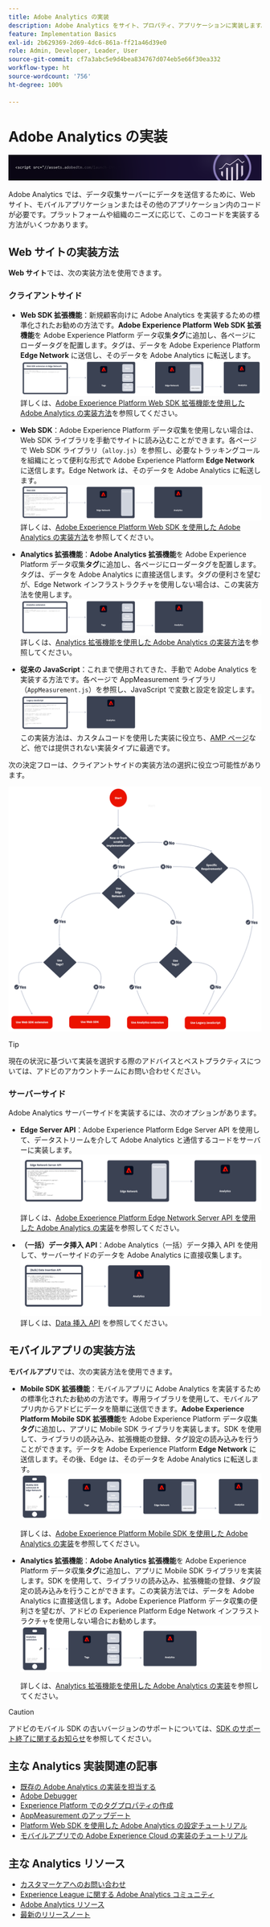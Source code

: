 ```yaml
---
title: Adobe Analytics の実装
description: Adobe Analytics をサイト、プロパティ、アプリケーションに実装します。
feature: Implementation Basics
exl-id: 2b629369-2d69-4dc6-861a-ff21a46d39e0
role: Admin, Developer, Leader, User
source-git-commit: cf7a3abc5e9d4bea834767d074eb5e66f30ea332
workflow-type: ht
source-wordcount: '756'
ht-degree: 100%

---
```


# Adobe Analytics の実装

![バナー](../../assets/doc_banner_implement.png)

Adobe Analytics では、データ収集サーバーにデータを送信するために、Web サイト、モバイルアプリケーションまたはその他のアプリケーション内のコードが必要です。プラットフォームや組織のニーズに応じて、このコードを実装する方法がいくつかあります。

## Web サイトの実装方法

**Web サイト**&#x200B;では、次の実装方法を使用できます。

### クライアントサイド

* **Web SDK 拡張機能**：新規顧客向けに Adobe Analytics を実装するための標準化されたお勧めの方法です。**Adobe Experience Platform Web SDK 拡張機能**&#x200B;を Adobe Experience Platform データ収集&#x200B;**タグ**&#x200B;に追加し、各ページにローダータグを配置します。タグは、データを Adobe Experience Platform **Edge Network** に送信し、そのデータを Adobe Analytics に転送します。
  ![Web SDK 拡張機能](./assets/websdk-extension-implementation.png)
詳しくは、[Adobe Experience Platform Web SDK 拡張機能を使用した Adobe Analytics の実装方法](./aep-edge/overview.md)を参照してください。

* **Web SDK**：Adobe Experience Platform データ収集を使用しない場合は、Web SDK ライブラリを手動でサイトに読み込むことができます。各ページで Web SDK ライブラリ（`alloy.js`）を参照し、必要なトラッキングコールを組織にとって便利な形式で Adobe Experience Platform **Edge Network** に送信します。Edge Network は、そのデータを Adobe Analytics に転送します。
  ![Web SDK](./assets/websdk-implementation.png)
詳しくは、[Adobe Experience Platform Web SDK を使用した Adobe Analytics の実装方法](./aep-edge/overview.md)を参照してください。

* **Analytics 拡張機能**：**Adobe Analytics 拡張機能**&#x200B;を Adobe Experience Platform データ収集&#x200B;**タグ**に追加し、各ページにローダータグを配置します。タグは、データを Adobe Analytics に直接送信します。タグの便利さを望むが、Edge Network インフラストラクチャを使用しない場合は、この実装方法を使用します。
  ![Adobe Analytics 拡張機能](./assets/analytics-extension-implementation.png)
詳しくは、[Analytics 拡張機能を使用した Adobe Analytics の実装方法](launch/overview.md)を参照してください。

* **従来の JavaScript**：これまで使用されてきた、手動で Adobe Analytics を実装する方法です。各ページで AppMeasurement ライブラリ（`AppMeasurement.js`）を参照し、JavaScript で変数と設定を設定します。
  ![従来の JavaScript を使用した Adobe Analytics の実装方法](./assets/appmeasurement-implementation.png)
この実装方法は、カスタムコードを使用した実装に役立ち、[AMP ページ](other/amp.md)など、他では提供されない実装タイプに最適です。

次の決定フローは、クライアントサイドの実装方法の選択に役立つ可能性があります。

![この節で説明する、実装方法を選択するための決定ツリー。](./assets/decision-tree.png)


>[!TIP]
>
>現在の状況に基づいて実装を選択する際のアドバイスとベストプラクティスについては、アドビのアカウントチームにお問い合わせください。

### サーバーサイド

Adobe Analytics サーバーサイドを実装するには、次のオプションがあります。

* **Edge Server API**：Adobe Experience Platform Edge Server API を使用して、データストリームを介して Adobe Analytics と通信するコードをサーバーに実装します。
  ![サーバーサイドの実装](assets/edge-network-server-api.svg)
詳しくは、[Adobe Experience Platform Edge Network Server API を使用した Adobe Analytics の実装](/help/implement/aep-edge/server-api/overview.md)を参照してください。

* **（一括）データ挿入 API**：Adobe Analytics（一括）データ挿入 API を使用して、サーバーサイドのデータを Adobe Analytics に直接収集します。
  ![データ挿入 API](assets/analytics-apis.png)
詳しくは、[Data 挿入 API](../import/c-data-insertion-api/c-data-insertion-api.md) を参照してください。

## モバイルアプリの実装方法

**モバイルアプリ**&#x200B;では、次の実装方法を使用できます。

* **Mobile SDK 拡張機能**：モバイルアプリに Adobe Analytics を実装するための標準化されたお勧めの方法です。専用ライブラリを使用して、モバイルアプリ内からアドビにデータを簡単に送信できます。**Adobe Experience Platform Mobile SDK 拡張機能**&#x200B;を Adobe Experience Platform データ収集&#x200B;**タグ**&#x200B;に追加し、アプリに Mobile SDK ライブラリを実装します。SDK を使用して、ライブラリの読み込み、拡張機能の登録、タグ設定の読み込みを行うことができます。データを Adobe Experience Platform **Edge Network** に送信します。その後、Edge は、そのデータを Adobe Analytics に転送します。
  ![Mobile SDK 拡張機能](./assets/mobilesdk-extension.png)

  詳しくは、[Adobe Experience Platform Mobile SDK を使用した Adobe Analytics の実装](../implement/aep-edge/mobile-sdk/overview.md)を参照してください。

* **Analytics 拡張機能**：**Adobe Analytics 拡張機能**&#x200B;を Adobe Experience Platform データ収集&#x200B;**タグ**に追加し、アプリに Mobile SDK ライブラリを実装します。SDK を使用して、ライブラリの読み込み、拡張機能の登録、タグ設定の読み込みを行うことができます。この実装方法では、データを Adobe Analytics に直接送信します。Adobe Experience Platform データ収集の便利さを望むが、アドビの Experience Platform Edge Network インフラストラクチャを使用しない場合にお勧めします。
  ![Analytics 拡張機能](./assets/mobilesdk-analytics-extension.png)

  詳しくは、[Analytics 拡張機能を使用した Adobe Analytics の実装](../implement/aep-edge/mobile-sdk/overview.md)を参照してください。


>[!CAUTION]
>
>アドビのモバイル SDK の古いバージョンのサポートについては、[SDK のサポート終了に関するお知らせ](https://developer.adobe.com/client-sdks/resources/sdks-end-of-support/)を参照してください。

## 主な Analytics 実装関連の記事

* [既存の Adobe Analytics の実装を担当する](/help/implement/prepare/existing-implementation.md)
* [Adobe Debugger](validate/debugger.md)
* [Experience Platform でのタグプロパティの作成](launch/create-analytics-property.md)
* [AppMeasurement のアップデート](appmeasurement-updates.md)
* [Platform Web SDK を使用した Adobe Analytics の設定チュートリアル](https://experienceleague.adobe.com/docs/platform-learn/implement-web-sdk/applications-setup/setup-analytics.html?lang=ja)
* [モバイルアプリでの Adobe Experience Cloud の実装のチュートリアル](https://experienceleague.adobe.com/docs/platform-learn/implement-mobile-sdk/overview.html?lang=ja)


## 主な Analytics リソース

* [カスタマーケアへのお問い合わせ](https://experienceleague.adobe.com/?support-solution=Analytics#support)
* [Experience League に関する Adobe Analytics コミュニティ](https://experienceleaguecommunities.adobe.com/t5/adobe-analytics/ct-p/adobe-analytics-community?profile.language=ja)
* [Adobe Analytics リソース](https://experienceleaguecommunities.adobe.com/t5/adobe-analytics-discussions/adobe-analytics-resources/m-p/276666?profile.language=ja)
* [最新のリリースノート](../release-notes/latest.md)
